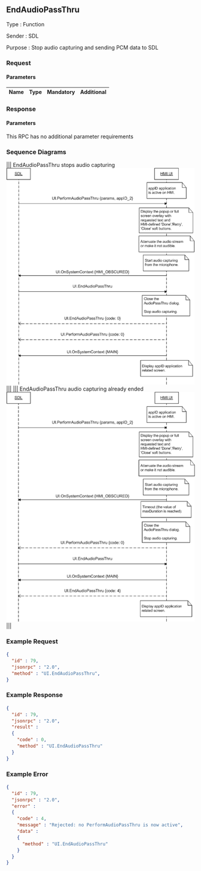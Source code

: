 ## EndAudioPassThru

Type
: Function

Sender
: SDL

Purpose
: Stop audio capturing and sending PCM data to SDL

### Request

#### Parameters

|Name|Type|Mandatory|Additional|
|:---|:---|:--------|:---------|

### Response

#### Parameters

This RPC has no additional parameter requirements

### Sequence Diagrams
|||
EndAudioPassThru stops audio capturing
![EndAudioPassThru](./assets/EndAudioPassThru.png)
|||
|||
EndAudioPassThru audio capturing already ended
![EndAudioPassThru](./assets/EndAudioPassThruTooLate.png)
|||

### Example Request

```json
{
  "id" : 79,
  "jsonrpc" : "2.0",
  "method" : "UI.EndAudioPassThru",
}
```
### Example Response

```json
{
  "id" : 79,
  "jsonrpc" : "2.0",
  "result" :
  {
    "code" : 0,
    "method" : "UI.EndAudioPassThru"
  }
}
```

### Example Error

```json
{
  "id" : 79,
  "jsonrpc" : "2.0",
  "error" :
  {
    "code" : 4,
    "message" : "Rejected: no PerformAudioPassThru is now active",
    "data" :
    {
      "method" : "UI.EndAudioPassThru"
    }
  }
}
```
